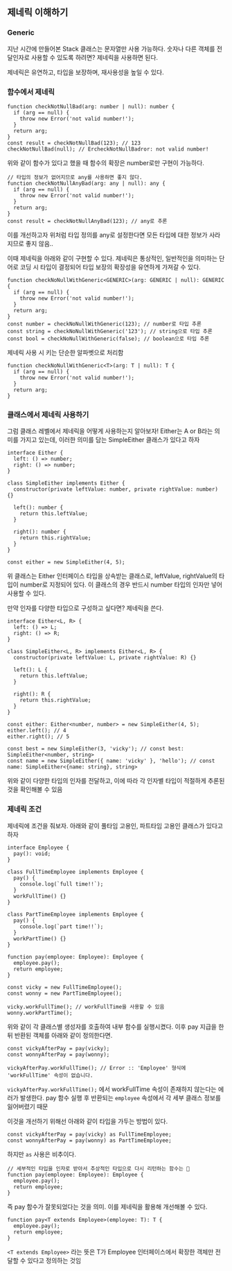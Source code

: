 ﻿## 제네릭 이해하기

### Generic

지난 시간에 만들어본 Stack 클래스는 문자열만 사용 가능하다.
숫자나 다른 객체를 전달인자로 사용할 수 있도록 하려면? 제네릭을 사용하면 된다.

제네릭은 유연하고, 타입을 보장하며, 재사용성을 높일 수 있다.

### 함수에서 제네릭

```tsx
function checkNotNullBad(arg: number | null): number {
  if (arg == null) {
    throw new Error('not valid number!');
  }
  return arg;
}
const result = checkNotNullBad(123); // 123
checkNotNullBad(null); // ErcheckNotNullBadror: not valid number!
```

위와 같이 함수가 있다고 했을 때 함수의 확장은 number로만 구현이 가능하다.

```tsx
// 타입의 정보가 없어지므로 any를 사용하면 좋지 않다.
function checkNotNullAnyBad(arg: any | null): any {
  if (arg == null) {
    throw new Error('not valid number!');
  }
  return arg;
}
const result = checkNotNullAnyBad(123); // any로 추론
```

이를 개선하고자 위처럼 타입 정의를 any로 설정한다면 모든 타입에 대한 정보가 사라지므로 좋지 않음..

이때 제네릭을 아래와 같이 구현할 수 있다.
제네릭은 통상적인, 일반적인을 의미하는 단어로 코딩 시 타입이 결정되어 타입 보장의 확장성을 유연하게 가져갈 수 있다.

```tsx
function checkNoNullWithGeneric<GENERIC>(arg: GENERIC | null): GENERIC {
  if (arg == null) {
    throw new Error('not valid number!');
  }
  return arg;
}
const number = checkNoNullWithGeneric(123); // number로 타입 추론
const string = checkNoNullWithGeneric('123'); // string으로 타입 추론
const bool = checkNoNullWithGeneric(false); // boolean으로 타입 추론
```

제네릭 사용 시 키는 단순한 알파벳으로 처리함

```tsx
function checkNoNullWithGeneric<T>(arg: T | null): T {
  if (arg == null) {
    throw new Error('not valid number!');
  }
  return arg;
}
```

### 클래스에서 제네릭 사용하기

그럼 클래스 레벨에서 제네릭을 어떻게 사용하는지 알아보자!
Either는 A or B라는 의미를 가지고 있는데, 이러한 의미를 담는 SimpleEither 클래스가 있다고 하자

```tsx
interface Either {
  left: () => number;
  right: () => number;
}

class SimpleEither implements Either {
  constructor(private leftValue: number, private rightValue: number) {}

  left(): number {
    return this.leftValue;
  }

  right(): number {
    return this.rightValue;
  }
}

const either = new SimpleEither(4, 5);
```

위 클래스는 Either 인터페이스 타입을 상속받는 클래스로, leftValue, rightValue의 타입이 number로 지정되어 있다.
이 클래스의 경우 반드시 number 타입의 인자만 넣어 사용할 수 있다.

만약 인자를 다양한 타입으로 구성하고 싶다면? 제네릭을 쓴다.

```tsx
interface Either<L, R> {
  left: () => L;
  right: () => R;
}

class SimpleEither<L, R> implements Either<L, R> {
  constructor(private leftValue: L, private rightValue: R) {}

  left(): L {
    return this.leftValue;
  }

  right(): R {
    return this.rightValue;
  }
}

const either: Either<number, number> = new SimpleEither(4, 5);
either.left(); // 4
either.right(); // 5

const best = new SimpleEither(3, 'vicky'); // const best: SimpleEither<number, string>
const name = new SimpleEither({ name: 'vicky' }, 'hello'); // const name: SimpleEither<{name: string}, string>
```

위와 같이 다양한 타입의 인자를 전달하고, 이에 따라 각 인자별 타입이 적절하게 추론된 것을 확인해볼 수 있음

### 제네릭 조건

제네릭에 조건을 줘보자. 아래와 같이 풀타임 고용인, 파트타임 고용인 클래스가 있다고 하자

```tsx
interface Employee {
  pay(): void;
}

class FullTimeEmployee implements Employee {
  pay() {
    console.log(`full time!!`);
  }
  workFullTime() {}
}

class PartTimeEmployee implements Employee {
  pay() {
    console.log(`part time!!`);
  }
  workPartTime() {}
}

function pay(employee: Employee): Employee {
  employee.pay();
  return employee;
}

const vicky = new FullTimeEmployee();
const wonny = new PartTimeEmployee();

vicky.workFullTime(); // workFullTime을 사용할 수 있음
wonny.workPartTime();
```

위와 같이 각 클래스별 생성자를 호출하여 내부 함수를 실행시켰다.
이후 pay 지급을 한 뒤 반환된 객체를 아래와 같이 정의한다면.

```tsx
const vickyAfterPay = pay(vicky);
const wonnyAfterPay = pay(wonny);

vickyAfterPay.workFullTime(); // Error :: 'Employee' 형식에 'workFullTime' 속성이 없습니다.
```

`vickyAfterPay.workFullTime();` 에서 workFullTime 속성이 존재하지 않는다는 에러가 발생한다.
pay 함수 실행 후 반환되는 `employee` 속성에서 각 세부 클래스 정보를 잃어버렸기 때문

이것을 개선하기 위해선 아래와 같이 타입을 가두는 방법이 있다.

```tsx
const vickyAfterPay = pay(vicky) as FullTimeEmployee;
const wonnyAfterPay = pay(wonny) as PartTimeEmployee;
```

하지만 `as` 사용은 비추이다.

```tsx
// 세부적인 타입을 인자로 받아서 추상적인 타입으로 다시 리턴하는 함수는 💩
function pay(employee: Employee): Employee {
  employee.pay();
  return employee;
}
```

즉 pay 함수가 잘못되었다는 것을 의미. 이를 제네릭을 활용해 개선해볼 수 있다.

```tsx
function pay<T extends Employee>(employee: T): T {
  employee.pay();
  return employee;
}
```

`<T extends Employee>` 라는 뜻은 T가 Employee 인터페이스에서 확장한 객체만 전달할 수 있다고 정의하는 것임
